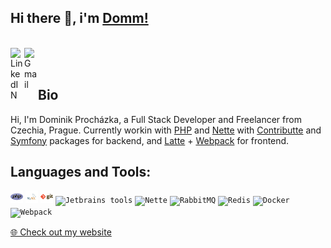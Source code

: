 ## Hi there 👋, i'm [Domm!](https://Domm.cz) 

<br />

<a target="_blank" href="https://www.linkedin.com/in/dominik-proch%C3%A1zka-1a8a3a7b/">
  <img align="left" alt="LinkedIN" width="22px" src="https://cdn.jsdelivr.net/npm/simple-icons@v3/icons/linkedin.svg" />
</a>
<a target="_blank" href="mailto:domm98cz@gmail.com">
  <img align="left" alt="Gmail" width="22px" src="https://cdn.jsdelivr.net/npm/simple-icons@v3/icons/gmail.svg" />
</a>

<br />
<br />

## Bio

Hi, I'm Dominik Procházka, a Full Stack Developer and Freelancer from Czechia, Prague.
Currently workin with [PHP](https://www.php.net/) and [Nette](https://nette.org/) with [Contributte](https://contributte.org/) and [Symfony](https://symfony.com/) packages for backend, and 
[Latte](https://latte.nette.org/) + [Webpack](https://webpack.js.org/) for frontend.

## Languages and Tools:

<code><img title="PHP" height="20" src="https://raw.githubusercontent.com/github/explore/80688e429a7d4ef2fca1e82350fe8e3517d3494d/topics/php/php.png"></code>
<code><img title="Mysql" height="20" src="https://raw.githubusercontent.com/github/explore/80688e429a7d4ef2fca1e82350fe8e3517d3494d/topics/mysql/mysql.png"></code>
<code><img title="Git" height="20" src="https://raw.githubusercontent.com/github/explore/80688e429a7d4ef2fca1e82350fe8e3517d3494d/topics/git/git.png"></code>
<code><img title="Jetbrains tools" height="20" src="https://www.jetbrains.com/favicon-32x32.png"></code>
<code><img title="Nette" height="20" src="https://files.nette.org/icons/nette/favicon.png"></code>
<code><img title="RabbitMQ" height="20" src="https://www.rabbitmq.com/favicon.ico"></code>
<code><img title="Redis" height="20" src="https://redis.io/images/favicon.png"></code>
<code><img title="Docker" height="20" src="https://www.docker.com/favicon.ico"></code>
<code><img title="Webpack" height="20" src="https://webpack.js.org/icon_192x192.png"></code>

<p><a href="https://Domm.cz">🌐 Check out my website</a></p>
